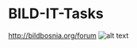 # BILD-IT-Tasks
http://bildbosnia.org/forum
![alt text](https://github.com/EldinZaimovic/BILD-IT-Zadaci/blob/master/BILDIT.png)
